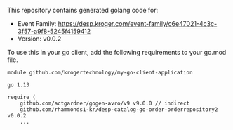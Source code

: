 This repository contains generated golang code for:
* Event Family: https://desp.kroger.com/event-family/c6e47021-4c3c-3f57-a9f8-5245f4159412
* Version: v0.0.2

To use this in your go client, add the following requirements to your go.mod file.

```
module github.com/krogertechnology/my-go-client-application

go 1.13

require (
	github.com/actgardner/gogen-avro/v9 v9.0.0 // indirect
	github.com/rhammonds1-kr/desp-catalog-go-order-orderrepository2 v0.0.2
	...
```